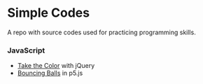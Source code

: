 # Simple Codes

A repo with source codes used for practicing programming skills.

### JavaScript
* [Take the Color](https://martonpss.github.io/SimpleCodes/TakeTheColor/) with jQuery
* [Bouncing Balls](https://martonpss.github.io/SimpleCodes/BouncingBalls/) in p5.js
